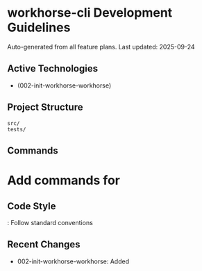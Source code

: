 # workhorse-cli Development Guidelines

Auto-generated from all feature plans. Last updated: 2025-09-24

## Active Technologies
- (002-init-workhorse-workhorse)

## Project Structure
```
src/
tests/
```

## Commands
# Add commands for 

## Code Style
: Follow standard conventions

## Recent Changes
- 002-init-workhorse-workhorse: Added

<!-- MANUAL ADDITIONS START -->
<!-- MANUAL ADDITIONS END -->